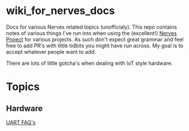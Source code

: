 # wiki_for_nerves_docs

Docs for various Nerves related topics (unofficialy). This repo contains notes of various things I've run into when using the (excellent!) [Nerves Project](https://nerves-project.org/) for various projects. As such don't expect great grammar and feel free to add PR's with little tidbits you might have run across. My goal is to accept whatever people want to add. 

There are lots of little gotcha's when dealing with IoT style hardware. 

# Topics

## Hardware

[UART FAQ's](uart_faqs.md)


